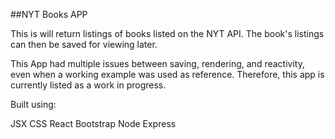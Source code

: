 ##NYT Books APP

This is will return listings of books listed on the NYT API. The book's listings can then be saved for viewing later. 

This App had multiple issues between saving, rendering, and reactivity, even when a working example was used as reference. Therefore, this app is currently listed as a work in progress.

Built using:

JSX
CSS
React
Bootstrap
Node
Express